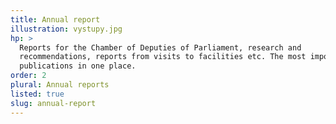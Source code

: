 ```yaml
---
title: Annual report
illustration: vystupy.jpg
hp: >
  Reports for the Chamber of Deputies of Parliament, research and
  recommendations, reports from visits to facilities etc. The most important
  publications in one place.
order: 2
plural: Annual reports
listed: true
slug: annual-report
---
```

